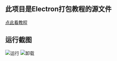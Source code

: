 ## 此项目是Electron打包教程的源文件
[点此看教程](http://yohnz.github.io/2016/10/11/%E6%89%8B%E6%8A%8A%E6%89%8B%E6%95%99%E4%BD%A0%E6%8A%8A%E5%89%8D%E7%AB%AF%E4%BB%A3%E7%A0%81%E6%89%93%E5%8C%85%E6%88%90msi%E5%92%8Cexe%E5%BA%94%E7%94%A8/)

## 运行截图
![运行](http://7xn0vc.com1.z0.glb.clouddn.com/Electron_2.gif)
![卸载](http://7xn0vc.com1.z0.glb.clouddn.com/Electron_1.gif)